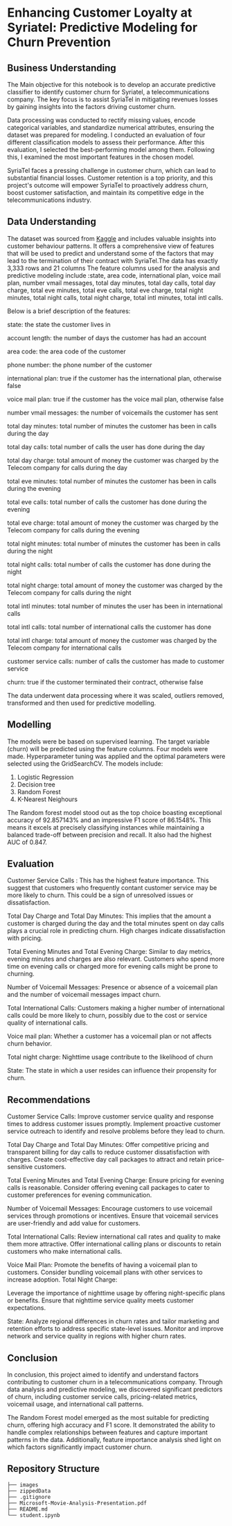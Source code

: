 # Enhancing Customer Loyalty at Syriatel: Predictive Modeling for Churn Prevention
## Business Understanding
The Main objective for this notebook is to develop an accurate predictive classifier to identify customer churn for Syriatel, a telecommunications company. The key focus is to assist SyriaTel in mitigating revenues losses by gaining insights into the factors driving customer churn.

Data processing was conducted to rectify missing values, encode categorical variables, and standardize numerical attributes, ensuring the dataset was prepared for modeling. I conducted an evaluation of four different classification models to assess their performance. After this evaluation, I selected the best-performing model among them. Following this, I examined the most important features in the chosen model.

SyriaTel faces a pressing challenge in customer churn, which can lead to substantial financial losses. Customer retention is a top priority, and this project's outcome will empower SyriaTel to proactively address churn, boost customer satisfaction, and maintain its competitive edge in the telecommunications industry.

## Data Understanding
The dataset was sourced from [Kaggle](hhttps://www.kaggle.com/datasets/becksddf/churn-in-telecoms-dataset) and includes valuable insights into customer behaviour patterns. It offers a comprehensive view of features that will be used to predict and
understand some of the factors that may lead to the termination of their contract with SyriaTel.The data has exactly 3,333 rows and 21 columns The feature columns used for the analysis and predictive modeling include :state, area code, international plan, voice mail plan, number vmail messages, total day minutes, total day calls, total day charge, total eve minutes, total eve calls, total eve charge, total night minutes, total night calls, total night charge, total intl minutes, total intl calls.

Below is a brief description of the features:

state: the state the customer lives in

account length: the number of days the customer has had an account

area code: the area code of the customer

phone number: the phone number of the customer

international plan: true if the customer has the international plan, otherwise false

voice mail plan: true if the customer has the voice mail plan, otherwise false

number vmail messages: the number of voicemails the customer has sent

total day minutes: total number of minutes the customer has been in calls during the day

total day calls: total number of calls the user has done during the day

total day charge: total amount of money the customer was charged by the Telecom company for calls during the day

total eve minutes: total number of minutes the customer has been in calls during the evening

total eve calls: total number of calls the customer has done during the evening

total eve charge: total amount of money the customer was charged by the Telecom company for calls during the evening

total night minutes: total number of minutes the customer has been in calls during the night

total night calls: total number of calls the customer has done during the night

total night charge: total amount of money the customer was charged by the Telecom company for calls during the night

total intl minutes: total number of minutes the user has been in international calls

total intl calls: total number of international calls the customer has done

total intl charge: total amount of money the customer was charged by the Telecom company for international calls

customer service calls: number of calls the customer has made to customer service

churn: true if the customer terminated their contract, otherwise false

The data underwent data processing where it was scaled, outliers removed, transformed and then used for predictive modelling.

 ## Modelling
 The models were be based on supervised learning. The target variable (churn) will be predicted using the feature columns.
 Four models were made. Hyperparameter tuning was applied and the optimal parameters were selected using the GridSearchCV.
 The models include:
 1. Logistic Regression
 2. Decision tree
 3. Random Forest
 4. K-Nearest Neighours

The Random forest model stood out as the top choice boasting exceptional accuracy of 92.857143% and an impressive F1 score of 86.1548%. This means it excels at precisely classifying instances while maintaining a balanced trade-off between precision and recall.
It also had the highest  AUC of 0.847.

 ## Evaluation
Customer Service Calls :
This has the highest feature importance. This suggest that customers who frequently contant customer service may be more likely to churn. This could be a sign of unresolved issues or dissatisfaction.


Total Day Charge and Total Day Minutes:
This implies that the amount a customer is charged during the day and the total minutes spent on day calls plays a crucial role in predicting churn. High charges indicate dissatisfaction with pricing.


Total Evening Minutes and Total Evening Charge:
Similar to day metrics, evening minutes and charges are also relevant. Customers who spend more time on evening calls or charged more for evening calls might be prone to churning.


Number of Voicemail Messages:
Presence or absence of a voicemail plan and the number of voicemail messages impact churn.


Total International Calls:
Customers making a higher number of international calls could be more likely to churn, possibly due to the cost or service quality of international calls.


Voice mail plan:
Whether a customer has a voicemail plan or not affects churn behavior.


Total night charge:
Nighttime usage contribute to the likelihood of churn


State:
The state in which a user resides can influence their propensity for churn.

## Recommendations
Customer Service Calls:
Improve customer service quality and response times to address customer issues promptly.
Implement proactive customer service outreach to identify and resolve problems before they lead to churn.


Total Day Charge and Total Day Minutes:
Offer competitive pricing and transparent billing for day calls to reduce customer dissatisfaction with charges.
Create cost-effective day call packages to attract and retain price-sensitive customers.


Total Evening Minutes and Total Evening Charge:
Ensure pricing for evening calls is reasonable.
Consider offering evening call packages to cater to customer preferences for evening communication.


Number of Voicemail Messages:
Encourage customers to use voicemail services through promotions or incentives.
Ensure that voicemail services are user-friendly and add value for customers.


Total International Calls:
Review international call rates and quality to make them more attractive.
Offer international calling plans or discounts to retain customers who make international calls.


Voice Mail Plan:
Promote the benefits of having a voicemail plan to customers.
Consider bundling voicemail plans with other services to increase adoption.
Total Night Charge:


Leverage the importance of nighttime usage by offering night-specific plans or benefits.
Ensure that nighttime service quality meets customer expectations.


State:
Analyze regional differences in churn rates and tailor marketing and retention efforts to address specific state-level issues.
Monitor and improve network and service quality in regions with higher churn rates.

## Conclusion
In conclusion, this project aimed to identify and understand factors contributing to customer churn in a telecommunications company. Through data analysis and predictive modeling, we discovered significant predictors of churn, including customer service calls, pricing-related metrics, voicemail usage, and international call patterns.

The Random Forest model emerged as the most suitable for predicting churn, offering high accuracy and F1 score. It demonstrated the ability to handle complex relationships between features and capture important patterns in the data. Additionally, feature importance analysis shed light on which factors significantly impact customer churn.

## Repository Structure

```
├── images
├── zippedData
├── .gitignore
├── Microsoft-Movie-Analysis-Presentation.pdf
├── README.md
└── student.ipynb
```

